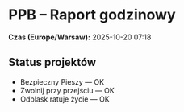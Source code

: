 # PPB – Raport godzinowy
**Czas (Europe/Warsaw):** 2025-10-20 07:18

## Status projektów
- Bezpieczny Pieszy — OK
- Zwolnij przy przejściu — OK
- Odblask ratuje życie — OK

